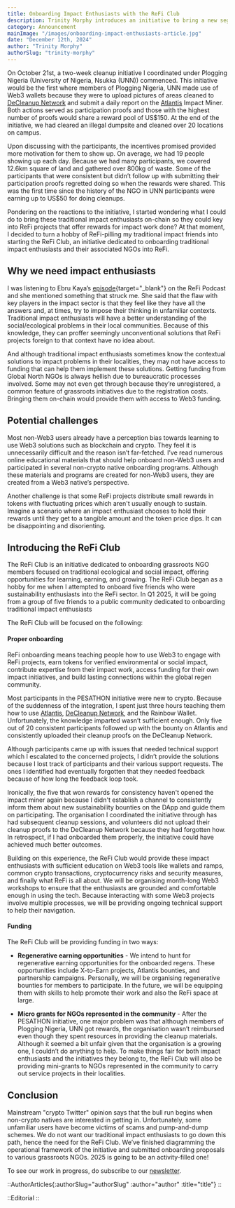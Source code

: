 ```yaml
---
title: Onboarding Impact Enthusiasts with the ReFi Club
description: Trinity Morphy introduces an initiative to bring a new segment of impact worker into the ReFi realm.
category: Announcement
mainImage: "/images/onboarding-impact-enthusiasts-article.jpg"
date: "December 12th, 2024"
author: "Trinity Morphy"
authorSlug: "trinity-morphy"
---
```


On October 21st, a two-week cleanup initiative I coordinated under Plogging Nigeria (University of Nigeria, Nsukka (UNN)) commenced. This initiative would be the first where members of Plogging Nigeria, UNN made use of Web3 wallets because they were to upload pictures of areas cleaned to [DeCleanup Network](/project/decleanup/) and submit a daily report on the [Atlantis](/project/atlantis/) Impact Miner. Both actions served as participation proofs and those with the highest number of proofs would share a reward pool of US$150. At the end of the initiative, we had cleared an illegal dumpsite and cleaned over 20 locations on campus. 

Upon discussing with the participants, the incentives promised provided more motivation for them to show up. On average, we had 19 people showing up each day. Because we had many participants, we covered 12.6km square of land and gathered over 800kg of waste. Some of the participants that were consistent but didn’t follow up with submitting their participation proofs regretted doing so when the rewards were shared. This was the first time since the history of the NGO in UNN participants were earning up to US$50 for doing cleanups. 

Pondering on the reactions to the initiative, I started wondering what I could do to bring these traditional impact enthusiasts on-chain so they could key into ReFi projects that offer rewards for impact work done? At that moment, I decided to turn a hobby of ReFi-pilling my traditional impact friends into starting the ReFi Club, an initiative dedicated to onboarding traditional impact enthusiasts and their associated NGOs into ReFi. 

## Why we need impact enthusiasts

I was listening to Ebru Kaya’s [episode](https://open.spotify.com/episode/6Snf48IIW7E2lC7UNGPVIy?si=fea2e5e367c5456d){target="_blank"} on the ReFi Podcast and she mentioned something that struck me. She said that the flaw with key players in the impact sector is that they feel like they have all the answers and, at times, try to impose their thinking in unfamiliar contexts. Traditional impact enthusiasts will have a better understanding of the social/ecological problems in their local communities. Because of this knowledge, they can proffer seemingly unconventional solutions that ReFi projects foreign to that context have no idea about.

And although traditional impact enthusiasts sometimes know the contextual solutions to impact problems in their localities, they may not have access to funding that can help them implement these solutions. Getting funding from Global North NGOs is always hellish due to bureaucratic processes involved. Some may not even get through because they’re unregistered, a common feature of grassroots initiatives due to the registration costs. Bringing them on-chain would provide them with access to Web3 funding.

## Potential challenges

Most non-Web3 users already have a perception bias towards learning to use Web3 solutions such as blockchain and crypto. They feel it is unnecessarily difficult and the reason isn’t far-fetched. I’ve read numerous online educational materials that should help onboard non-Web3 users and participated in several non-crypto native onboarding programs. Although these materials and programs are created for non-Web3 users, they are created from a Web3 native’s perspective.

Another challenge is that some ReFi projects distribute small rewards in tokens with fluctuating prices which aren't usually enough to sustain. Imagine a scenario where an impact enthusiast chooses to hold their rewards until they get to a tangible amount and the token price dips. It can be disappointing and disorienting.

## Introducing the ReFi Club

The ReFi Club is an initiative dedicated to onboarding grassroots NGO members focused on traditional ecological and social impact, offering opportunities for learning, earning, and growing. The ReFi Club began as a hobby for me when I attempted to onboard five friends who were sustainability enthusiasts into the ReFi sector. In Q1 2025, it  will be going from a group of five friends to a public community dedicated to onboarding traditional impact enthusiasts

The ReFi Club will be focused on the following:

#### Proper onboarding

ReFi onboarding means teaching people how to use Web3 to engage with ReFi projects, earn tokens for verified environmental or social impact, contribute expertise from their impact work, access funding for their own impact initiatives, and build lasting connections within the global regen community. 

Most participants in the PESATHON initiative were new to crypto. Because of the suddenness of the integration, I spent just three hours teaching them how to use [Atlantis](/project/atlantis/), [DeCleanup Network](/project/decleanup/), and the Rainbow Wallet. Unfortunately, the knowledge imparted wasn’t sufficient enough. Only five out of 20 consistent participants followed up with the bounty on Atlantis and consistently uploaded their cleanup proofs on the DeCleanup Network. 

Although participants came up with issues that needed technical support which I escalated to the concerned projects, I didn’t provide the solutions because I lost track of participants and their various support requests. The ones I identified had eventually forgotten that they needed feedback because of how long the feedback loop took.

Ironically, the five that won rewards for consistency haven't opened the impact miner again because I didn't establish a channel to consistently inform them about new sustainability bounties on the DApp and guide them on participating. The organisation I coordinated the initiative through has had subsequent cleanup sessions, and volunteers did not upload their cleanup proofs to the DeCleanup Network because they had forgotten how. In retrospect, if I had onboarded them properly, the initiative could have achieved much better outcomes.

Building on this experience, the ReFi Club would provide these impact enthusiasts with sufficient education on Web3 tools like wallets and ramps, common crypto transactions, cryptocurrency risks and security measures, and finally what ReFi is all about. We will be organising month-long Web3 workshops to ensure that the enthusiasts are grounded and comfortable enough in using the tech. Because interacting with some Web3 projects involve multiple processes, we will be providing ongoing technical support to help their navigation.

#### Funding

The ReFi Club will be providing funding in two ways:

- **Regenerative earning opportunities** - We intend to hunt for regenerative earning opportunities for the onboarded regens. These opportunities include X-to-Earn projects, Atlantis bounties, and partnership campaigns. Personally, we will be organising regenerative bounties for members to participate. In the future, we will be equipping them with skills to help promote their work and also the ReFi space at large.

 - **Micro grants for NGOs represented in the community** - After the PESATHON initiative, one major problem was that although members of Plogging Nigeria, UNN got rewards, the organisation wasn’t reimbursed even though they spent resources in providing the cleanup materials. Although it seemed a bit unfair given that the organisation is a growing one, I couldn’t do anything to help. To make things fair for both impact enthusiasts and the initiatives they belong to, the ReFi Club will also be providing mini-grants to NGOs represented in the community to carry out service projects in their localities.

## Conclusion

Mainstream "crypto Twitter" opinion says that the bull run begins when non-crypto natives are interested in getting in. Unfortunately, some unfamiliar users have become victims of scams and pump-and-dump schemes. We do not want our traditional impact enthusiasts to go down this path, hence the need for the ReFi Club. We’ve finished diagramming the operational framework of the initiative and submitted onboarding proposals to various grassroots NGOs. 2025 is going to be an activity-filled one!

To see our work in progress, do subscribe to our [newsletter](https://paragraph.xyz/@thereficlub).


::AuthorArticles{:authorSlug="authorSlug" :author="author" :title="title"}
::

::Editorial
::
